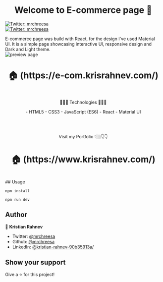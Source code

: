 <h1 align="center">Welcome to E-commerce page 👋</h1>
<p>

  <a href="https://twitter.com/mrchreesa" target="_blank">
    <img alt="Twitter: mrchreesa" src="https://img.shields.io/twitter/follow/mrchreesa.svg?style=social" />
  </a>
    <br/>
  <a href="https://linkedin.com/in/kristian-rahnev-90b35913a/" target="_blank">
  <img alt="Twitter: mrchreesa" src="https://img.shields.io/badge/LinkedIn-0077B5?style=for-the-badge&logo=linkedin&logoColor=white" />
  </a>
</p>
    E-commerce page was build with React, for the design I've used Material UI. It is a simple page showcasing interactive UI, responsive design and Dark and Light theme.
    <br/>

<img align="center" src="./preview three.png" alt="preview page" />

<h1 align="center"> 🏠 (https://e-com.krisrahnev.com/) </h1>
</br>
<p align="center">
 🔶🔶🔶 Technologies 🔶🔶🔶
 </p>
<p align="center">
- HTML5
- CSS3
- JavaScript (ES6)
- React
- Material UI
</p>
</br>
<br>
<p align="center"> Visit my Portfolio 👇🏼👇👇</p>
<h1 align="center"> 🏠 (https://www.krisrahnev.com/) </h1>
</br>
## Usage

```
npm install

npm run dev
```

## Author

👤 **Kristian Rahnev**

- Twitter: [@mrchreesa](https://twitter.com/mrchreesa)
- Github: [@mrchreesa](https://github.com/mrchreesa)
- LinkedIn: [@kristian-rahnev-90b35913a/](https://linkedin.com/in/kristian-rahnev-90b35913a/)

## Show your support

Give a ⭐️ for this project!
